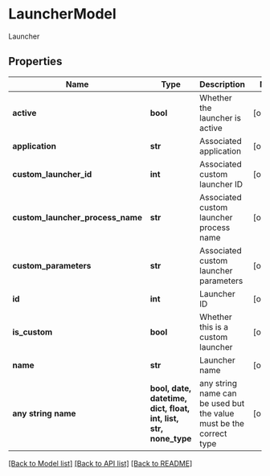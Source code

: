 # LauncherModel

Launcher

## Properties
Name | Type | Description | Notes
------------ | ------------- | ------------- | -------------
**active** | **bool** | Whether the launcher is active | [optional] 
**application** | **str** | Associated application | [optional] 
**custom_launcher_id** | **int** | Associated custom launcher ID | [optional] 
**custom_launcher_process_name** | **str** | Associated custom launcher process name | [optional] 
**custom_parameters** | **str** | Associated custom launcher parameters | [optional] 
**id** | **int** | Launcher ID | [optional] 
**is_custom** | **bool** | Whether this is a custom launcher | [optional] 
**name** | **str** | Launcher name | [optional] 
**any string name** | **bool, date, datetime, dict, float, int, list, str, none_type** | any string name can be used but the value must be the correct type | [optional]

[[Back to Model list]](../README.md#documentation-for-models) [[Back to API list]](../README.md#documentation-for-api-endpoints) [[Back to README]](../README.md)


